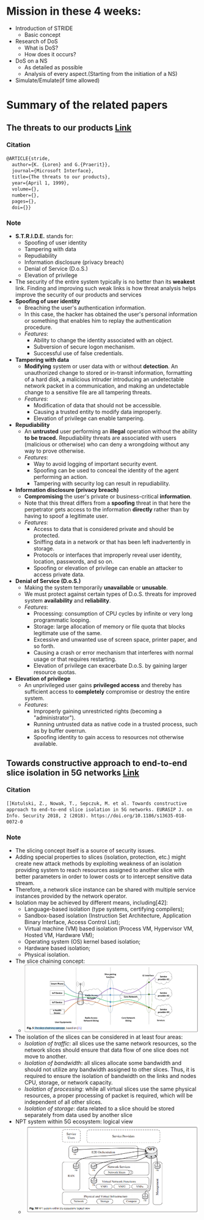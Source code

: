 # Mission in these 4 weeks:
- Introduction of STRIDE
    - Basic concept
- Research of DoS
    - What is DoS?
    - How does it occurs?
- DoS on a NS
    - As detailed as possible
    - Analysis of every aspect.(Starting from the initiation of a NS)
- Simulate/Emulate(if time allowed)
# Summary of the related papers
## The threats to our products [Link](https://adam.shostack.org/microsoft/The-Threats-To-Our-Products.docx)
### Citation
```
@ARTICLE{stride,
  author={K. {Loren} and G.{Praerit}},
  journal={Microsoft Interface}, 
  title={The threats to our products}, 
  year={April 1, 1999},
  volume={},
  number={},
  pages={},
  doi={}}
```
### Note
- **S.T.R.I.D.E.** stands for:
    - Spoofing of user identity
    - Tampering with data
    - Repudiability
    - Information disclosure (privacy breach)
    - Denial of Service (D.o.S.)
    - Elevation of privilege
- The security of the entire system typically is no better than its **weakest** link. Finding and improving such weak links is how threat analysis helps improve the security of our products and services
- **Spoofing of user identity**
    - Breaching the user's authentication information. 
    - In this case, the hacker has obtained the user's personal information or something that enables him to replay the authentication procedure.
    - _Features_:
        - Ability to change the identity associated with an object.
        - Subversion of secure logon mechanism.
        - Successful use of false credentials.
- **Tampering with data**
    - **Modifying** system or user data with or without **detection**. An unauthorized change to stored or in-transit information, formatting of a hard disk, a malicious intruder introducing an undetectable network packet in a communication, and making an undetectable change to a sensitive file are all tampering threats.
    - _Features_:
        - Modification of data that should not be accessible.
        - Causing a trusted entity to modify data improperly.
        - Elevation of privilege can enable tampering.
- **Repudiability**
    - An **untrusted** user performing an **illegal** operation without the ability **to be traced.** Repudiability threats are associated with users (malicious or otherwise) who can deny a wrongdoing without any way to prove otherwise.
    - _Features_:
        - Way to avoid logging of important security event.
        - Spoofing can be used to conceal the identity of the agent performing an action.
        - Tampering with security log can result in repudiability.
- **Information disclosure (privacy breach)**
    - **Compromising** the user's private or business-critical **information**.
    - Note that this threat differs from a **spoofing** threat in that here the perpetrator gets access to the information **directly** rather than by having to spoof a legitimate user.
    - _Features_:
        - Access to data that is considered private and should be protected.
        - Sniffing data in a network or that has been left inadvertently in storage.
        - Protocols or interfaces that improperly reveal user identity, location, passwords, and so on.
        - Spoofing or elevation of privilege can enable an attacker to access private data.
- **Denial of Service (D.o.S.)**
    - Making the system temporarily **unavailable** or **unusable**.
    - We must protect against certain types of D.o.S. threats for improved system **availability** and **reliability**.
    - _Features_:
        - Processing: consumption of CPU cycles by infinite or very long programmatic looping.
        - Storage: large allocation of memory or file quota that blocks legitimate use of the same.
        - Excessive and unwanted use of screen space, printer paper, and so forth.
        - Causing a crash or error mechanism that interferes with normal usage or that requires restarting.
        - Elevation of privilege can exacerbate D.o.S. by gaining larger resource quotas.
- **Elevation of privilege**
    - An unprivileged user gains **privileged access** and thereby has sufficient access to **completely** compromise or destroy the entire system. 
    - _Features_:
        - Improperly gaining unrestricted rights (becoming a "administrator").
        - Running untrusted data as native code in a trusted process, such as by buffer overrun.
        - Spoofing identity to gain access to resources not otherwise available.
## Towards constructive approach to end-to-end slice isolation in 5G networks [Link](https://link.springer.com/article/10.1186/s13635-018-0072-0)
### Citation
```
[]Kotulski, Z., Nowak, T., Sepczuk, M. et al. Towards constructive approach to end-to-end slice isolation in 5G networks. EURASIP J. on Info. Security 2018, 2 (2018). https://doi.org/10.1186/s13635-018-0072-0
```
### Note
- The slicing concept itself is a source of security issues. 
- Adding special properties to slices (isolation, protection, etc.) might create new attack methods by exploiting weakness of an isolation providing system to reach resources assigned to another slice with better parameters in order to lower costs or to intercept sensitive data stream.
- Therefore, a network slice instance can be shared with multiple service instances provided by the network operator. 
- Isolation may be achieved by different means, including[42]:
    - Language-based isolation (type systems, certifying compilers);
    - Sandbox-based isolation (Instruction Set Architecture, Application Binary Interface, Access Control List);
    - Virtual machine (VM) based isolation (Process VM, Hypervisor VM, Hosted VM, Hardware VM);
    - Operating system (OS) kernel based isolation;
    - Hardware based isolation;
    - Physical isolation.
-  The slice chaining concept:
    - ![image](/Week7-10/img/Snipaste_2021-01-14_20-04-20.png)
- The isolation of the slices can be considered in at least four areas:
    - _Isolation of traffic_: all slices use the same network resources, so the network slices should ensure that data flow of one slice does not move to another.
    - _Isolation of bandwidth_: all slices allocate some bandwidth and should not utilize any bandwidth assigned to other slices. Thus, it is required to ensure the isolation of bandwidth on the links and nodes CPU, storage, or network capacity.
    - _Isolation of processing_: while all virtual slices use the same physical resources, a proper processing of packet is required, which will be independent of all other slices.
    - _Isolation of storage_: data related to a slice should be stored separately from data used by another slice
-  NPT system within 5G ecosystem: logical view
    - ![image](/Week7-10/img/Snipaste_2021-01-14_20-07-50.png)
